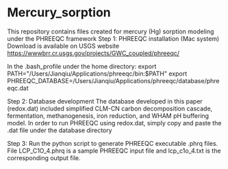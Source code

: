 # Mercury_sorption
This repository contains files created for mercury (Hg) sorption modeling under the PHREEQC framework
Step 1: PHREEQC installation (Mac system) Download is available on USGS website https://wwwbrr.cr.usgs.gov/projects/GWC_coupled/phreeqc/

In the .bash_profile under the home directory:
export PATH="/Users/Jianqiu/Applications/phreeqc/bin:$PATH" export PHREEQC_DATABASE=/Users/Jianqiu/Applications/phreeqc/database/phreeqc.dat

Step 2: Database development The database developed in this paper (redox.dat) included simplified CLM-CN carbon decomposition cascade, fermentation, methanogenesis, iron reduction, and WHAM pH buffering model. In order to run PHREEQC using redox.dat, simply copy and paste the .dat file under the database directory

Step 3: Run the python script to generate PHREEQC executable .phrq files. File LCP_C1O_4.phrq is a sample PHREEQC input file and lcp_c1o_4.txt is the corresponding output file.

